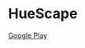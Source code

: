 # HueScape

[Google Play](https://play.google.com/store/apps/details?id=com.WhiteForestInc.HueScape)
